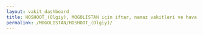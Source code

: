 ```yaml
---
layout: vakit_dashboard
title: HOSHOOT_(Olgiy), MOGOLISTAN için iftar, namaz vakitleri ve hava durumu - ilçe/eyalet seç
permalink: /MOGOLISTAN/HOSHOOT_(Olgiy)/
---
```


<script type="text/javascript">
  var GLOBAL_COUNTRY = 'MOGOLISTAN';
  var GLOBAL_CITY = 'HOSHOOT_(Olgiy)';
  var GLOBAL_STATE = '';
  var lat = 72;
  var lon = 21;
</script>
